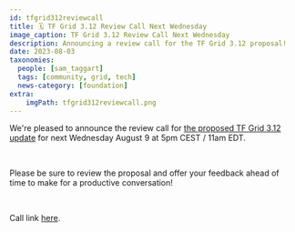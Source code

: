 ```yaml
---
id: tfgrid312reviewcall
title: 🗓 TF Grid 3.12 Review Call Next Wednesday
image_caption: TF Grid 3.12 Review Call Next Wednesday
description: Announcing a review call for the TF Grid 3.12 proposal!
date: 2023-08-03
taxonomies:
  people: [sam_taggart]
  tags: [community, grid, tech]
  news-category: [foundation]
extra:
    imgPath: tfgrid312reviewcall.png
---
```


We're pleased to announce the review call for [the proposed TF Grid 3.12 update](https://forum.threefold.io/t/tfgrid-3-12-proposal-and-discussion/4031) for next Wednesday August 9 at 5pm CEST / 11am EDT.

<br/>

Please be sure to review the proposal and offer your feedback ahead of time to make for a productive conversation!

<br/>

Call link [here](https://bit.ly/tfcommunitycall).